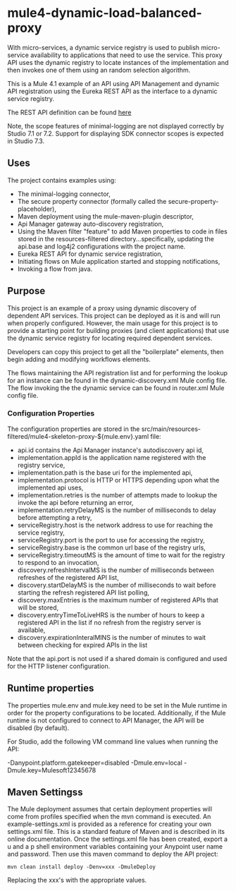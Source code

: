 # mule4-dynamic-load-balanced-proxy
With micro-services, a dynamic service registry is used to publish micro-service availability to applications that need to use the service. This proxy API uses the dynamic registry to locate instances of the implementation and then invokes one of them using an random selection algorithm.


This is a Mule 4.1 example of an API using API Management and dynamic API registration using the Eureka REST API as the interface to a dynamic service registry. 

The REST API definition can be found [here](https://github.com/Netflix/eureka/wiki/Eureka-REST-operations)
 

Note, the scope features of minimal-logging are not displayed correctly by Studio 7.1 or 7.2. Support for displaying SDK connector scopes is expected in Studio 7.3.

## Uses

The project contains examples using:

* The minimal-logging connector, 
* The secure property connector (formally called the secure-property-placeholder),
* Maven deployment using the mule-maven-plugin descriptor,
* Api Manager gateway auto-discovery registration,
* Using the Maven filter "feature" to add Maven properties to code in files stored in the resources-filtered directory...specifically, updating the api.base and log4j2 configurations with the project name.
* Eureka REST API for dynamic service registration,
* Initiating flows on Mule application started and stopping notifications,
* Invoking a flow from java.

## Purpose

This project is an example of a proxy using dynamic discovery of dependent API services. This project can be deployed as it is and will run when properly configured. However, the main usage for this project is to provide a starting point for building proxies (and client applications) that use the dynamic service registry for locating required dependent services.

Developers can copy this project to get all the "boilerplate" elements, then begin adding and modifying workflows elements. 

The flows maintaining the API registration list and for performing the lookup for an instance can be found in the dynamic-discovery.xml Mule config file. The flow invoking the the dynamic service can be found in router.xml Mule config file. 

### Configuration Properties

The configuration properties are stored in the src/main/resources-filtered/mule4-skeleton-proxy-${mule.env}.yaml file:

* api.id contains the Api Manager instance's autodiscovery api id,
* implementation.appId is the application name registered with the registry service,
* implementation.path is the base uri for the implemented api,
* implementation.protocol is HTTP or HTTPS depending upon what the implemented api uses,
* implementation.retries is the number of attempts made to lookup the invoke the api before returning an error,
* implementation.retryDelayMS is the number of milliseconds to delay before attempting a retry,
* serviceRegistry.host is the network address to use for reaching the service registry,
* serviceRegistry.port is the port to use for accessing the registry,
* serviceRegistry.base is the common url base of the registry urls,
* serviceRegistry.timeoutMS is the amount of time to wait for the registry to respond to an invocation,
* discovery.refreshIntervalMS is the number of milliseconds between refreshes of the registered API list,
* discovery.startDelayMS is the number of milliseconds to wait before starting the refresh registered API list polling,
* discovery.maxEntries is the maximum number of registered APIs that will be stored,
* discovery.entryTimeToLiveHRS is the number of hours to keep a registered API in the list if no refresh from the registry server is available,
* discovery.expirationInteralMINS is the number of minutes to wait between checking for expired APIs in the list

Note that the api.port is not used if a shared domain is configured and used for the HTTP listener configuration.


## Runtime properties

The properties mule.env and mule.key need to be set in the Mule runtime in order for the property configurations to be located. Additionally, if the Mule runtime is not configured to connect to API Manager, the API will be disabled (by default).

For Studio, add the following VM command line values when running the API:

 -Danypoint.platform.gatekeeper=disabled -Dmule.env=local -Dmule.key=Mulesoft12345678

## Maven Settingss

The Mule deployment assumes that certain deployment properties will come from profiles specified when the mvn command is executed. An example-settings.xml is provided as a reference
for creating your own settings.xml file. This is a standard feature of Maven and is described in its online documentation. Once the settings.xml file has been created, export a u and a p shell environment variables containing your Anypoint user name and password. Then use this maven command to deploy the API project:

```
mvn clean install deploy -Denv=xxx -DmuleDeploy
```
Replacing the xxx's with the appropriate values.




